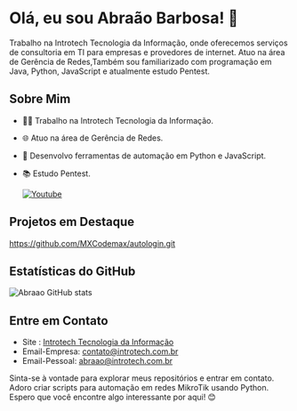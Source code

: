 # Olá, eu sou Abraão Barbosa! 👋

Trabalho na Introtech Tecnologia da Informação, onde oferecemos serviços de consultoria em TI para empresas e provedores de internet. Atuo na área de Gerência de Redes,Também sou familiarizado com programação em Java, Python, JavaScript e atualmente estudo Pentest.

## Sobre Mim

- 👨‍💻 Trabalho na Introtech Tecnologia da Informação.
- 🌐 Atuo na área de Gerência de Redes.
- 🚀 Desenvolvo ferramentas de automação em Python e JavaScript.
- 📚 Estudo Pentest.

  [![Youtube](https://img.shields.io/badge/YouTube-FF0000?style=for-the-badge&logo=youtube&logoColor=white)](https://www.youtube.com/@abraao-barbosa)

## Projetos em Destaque

https://github.com/MXCodemax/autologin.git


## Estatísticas do GitHub

![Abraao GitHub stats](https://github-readme-stats.vercel.app/api?username=MXCodemax&show_icons=true&theme=radical&count_private=true)

## Entre em Contato

- Site : [Introtech Tecnologia da Informação](https://www.introtech.com.br)
- Email-Empresa: contato@introtech.com.br
- Email-Pessoal: abraao@introtech.com.br

Sinta-se à vontade para explorar meus repositórios e entrar em contato. Adoro criar scripts para automação em redes MikroTik usando Python. Espero que você encontre algo interessante por aqui! 😊
